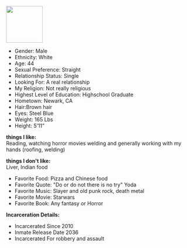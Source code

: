
<img src="https://raw.githubusercontent.com/LouisBoudolf.github.io/blob/master/Louis.jpg" width="100" height="100">


  - Gender: Male
  - Ethnicity: White
  - Age: 44
  - Sexual Preference: Straight
  - Relationship Status: Single
  - Looking For: A real relationship
  - My Religion: Not really religious
  - Highest Level of Education: Highschool Graduate
  - Hometown: Newark, CA 
  - Hair:Brown hair
  - Eyes: Steel Blue
  - Weight: 165 Lbs
  - Height: 5’11”
  
  **things I like:**  
    Reading, watching horror movies welding and generally working with my hands (roofing, welding)  
      
 **things I don't like:**  
    Liver, Indian food
 
  
  - Favorite Food: Pizza and Chinese food 
  - Favorite Quote: "Do or do not there is no try" Yoda 
  - Favorite Music: Slayer and old punk rock, death metal
  - Favorite Movie: Starwars 
  - Favorite Book: Any fantasy or Horror 
  
  
  **Incarceration Details:**

  - Incarcerated Since 2010
  - Inmate Release Date 2036
  - Incarcerated For robbery and assault


